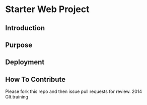 # Starter Web Project
## Introduction
## Purpose
## Deployment
## How To Contribute
Please fork this repo and then issue pull requests for review.
2014 GIt.training